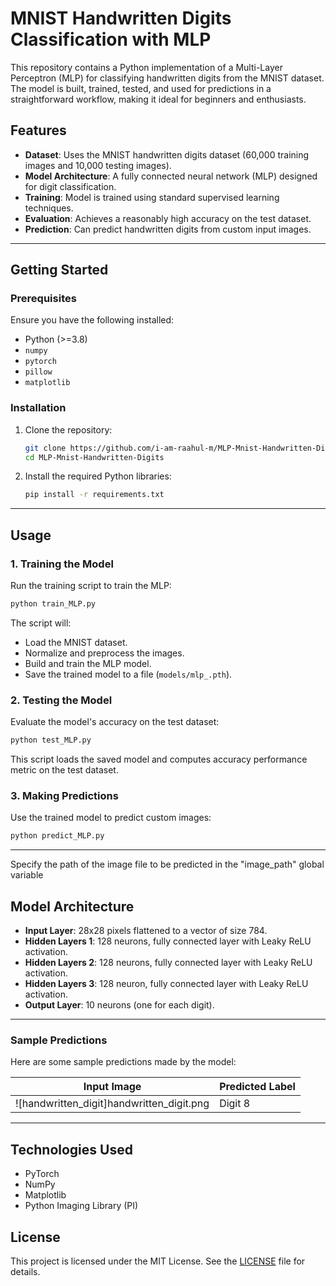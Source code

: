
# MNIST Handwritten Digits Classification with MLP

This repository contains a Python implementation of a Multi-Layer Perceptron (MLP) for classifying handwritten digits from the MNIST dataset. The model is built, trained, tested, and used for predictions in a straightforward workflow, making it ideal for beginners and enthusiasts.

## Features

- **Dataset**: Uses the MNIST handwritten digits dataset (60,000 training images and 10,000 testing images).
- **Model Architecture**: A fully connected neural network (MLP) designed for digit classification.
- **Training**: Model is trained using standard supervised learning techniques.
- **Evaluation**: Achieves a reasonably high accuracy on the test dataset.
- **Prediction**: Can predict handwritten digits from custom input images.

---

## Getting Started

### Prerequisites

Ensure you have the following installed:

- Python (>=3.8)
- `numpy`
- `pytorch`
- `pillow`
- `matplotlib`

### Installation

1. Clone the repository:

   ```bash
   git clone https://github.com/i-am-raahul-m/MLP-Mnist-Handwritten-Digits.git
   cd MLP-Mnist-Handwritten-Digits
   ```

2. Install the required Python libraries:

   ```bash
   pip install -r requirements.txt
   ```

---

## Usage

### 1. Training the Model

Run the training script to train the MLP:

```bash
python train_MLP.py
```

The script will:
- Load the MNIST dataset.
- Normalize and preprocess the images.
- Build and train the MLP model.
- Save the trained model to a file (`models/mlp_.pth`).

### 2. Testing the Model

Evaluate the model's accuracy on the test dataset:

```bash
python test_MLP.py
```

This script loads the saved model and computes accuracy performance metric on the test dataset.

### 3. Making Predictions

Use the trained model to predict custom images:

```bash
python predict_MLP.py 
```

---

Specify the path of the image file to be predicted in the "image_path" global variable

## Model Architecture

- **Input Layer**: 28x28 pixels flattened to a vector of size 784.
- **Hidden Layers 1**: 128 neurons, fully connected layer with Leaky ReLU activation.
- **Hidden Layers 2**: 128 neurons, fully connected layer with Leaky ReLU activation.
- **Hidden Layers 3**: 128 neuron, fully connected layer with Leaky ReLU activation.
- **Output Layer**: 10 neurons (one for each digit).

---

### Sample Predictions

Here are some sample predictions made by the model:

|     Input Image     | Predicted Label |
|---------------------|-----------------|
| ![handwritten_digit]handwritten_digit.png |     Digit 8      |

---

## Technologies Used

- PyTorch
- NumPy
- Matplotlib
- Python Imaging Library (PI)

## License

This project is licensed under the MIT License. See the [LICENSE](LICENSE) file for details.
